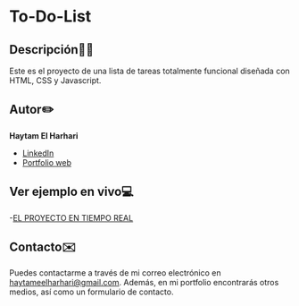 # To-Do-List

## Descripción✍🏻
Este es el proyecto de una lista de tareas totalmente funcional diseñada con HTML, CSS y Javascript.

## Autor✏️
**Haytam El Harhari**

*  [LinkedIn](https://www.linkedin.com/in/haytameel/)
*  [Portfolio web](https://haytameel.github.io/portfolio/index.html)

## Ver ejemplo en vivo💻
-[EL PROYECTO EN TIEMPO REAL](https://haytameel.github.io/to-do-list/)

## Contacto✉️
Puedes contactarme a través de mi correo electrónico en haytameelharhari@gmail.com. 
Además, en mi portfolio encontrarás otros medios, así como un formulario de contacto.
